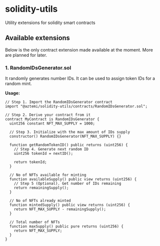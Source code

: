 # solidity-utils

Utility extensions for solidity smart contracts

## Available extensions

Below is the only contract extension made available at the moment. More are planned for later.

### 1. RandomIDsGenerator.sol

It randomly generates number IDs. It can be used to assign token IDs for a random mint.

**Usage:**

```
// Step 1. Import the RandomIDsGenerator contract
import "@aztemi/solidity-utils/contracts/RandomIDsGenerator.sol";

// Step 2. Derive your contract from it
contract MyContract is RandomIDsGenerator {
  uint256 constant NFT_MAX_SUPPLY = 1000;

  // Step 3. Initialize with the max amount of IDs supply
  constructor() RandomIDsGenerator(NFT_MAX_SUPPLY) {}

  function getRandomTokenID() public returns (uint256) {
    // Step 4. Generate next random ID
    uint256 tokenId = nextID();

    return tokenId;
  }

  // No of NFTs available for minting
  function availableSupply() public view returns (uint256) {
    // Step 5 (Optional). Get number of IDs remaining
    return remainingSupply();
  }

  // No of NFTs already minted
  function mintedSupply() public view returns (uint256) {
    return NFT_MAX_SUPPLY - remainingSupply();
  }

  // Total number of NFTs
  function maxSupply() public pure returns (uint256) {
    return NFT_MAX_SUPPLY;
  }
}
```
